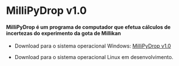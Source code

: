# MilliPyDrop v1.0

 #### MilliPyDrop é um programa de computador que efetua cálculos de incertezas do experimento da gota de Millikan

- Download para o sistema operacional Windows: [MilliPyDrop v1.0](https://drive.google.com/drive/folders/1sUzVV2EW4wuB-aaSVzO89AYJN1O3bhOp?usp=drive_link)

- Download para o sistema operacional Linux em desenvolvimento.
  
